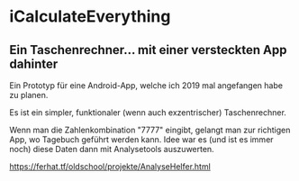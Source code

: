 # iCalculateEverything

## Ein Taschenrechner... mit einer versteckten App dahinter

Ein Prototyp für eine Android-App, welche ich 2019 mal angefangen habe zu planen.

Es ist ein simpler, funktionaler (wenn auch exzentrischer) Taschenrechner. 

Wenn man die Zahlenkombination "7777" eingibt, gelangt man zur richtigen App, wo Tagebuch geführt werden kann. 
Idee war es (und ist es immer noch) diese Daten dann mit Analysetools auszuwerten. 

https://ferhat.tf/oldschool/projekte/AnalyseHelfer.html
